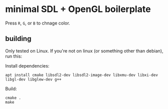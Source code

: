 # minimal SDL + OpenGL boilerplate

Press `R`, `G`, or `B` to chnage color.

## building

Only tested on Linux. If you're not on linux (or something other than debian), run this:

Install dependencies:

```
apt install cmake libsdl2-dev libsdl2-image-dev libxmu-dev libxi-dev libgl-dev libglew-dev g++
```

Build:

```
cmake .
make
```


